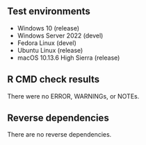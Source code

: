 
## Test environments

* Windows 10 (release)
* Windows Server 2022 (devel)
* Fedora Linux (devel)
* Ubuntu Linux (release)
* macOS 10.13.6 High Sierra (release)


## R CMD check results
There were no ERROR, WARNINGs, or NOTEs.


## Reverse dependencies
There are no reverse dependencies.
